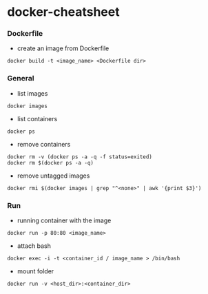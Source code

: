 # docker-cheatsheet

### Dockerfile

- create an image from Dockerfile
```
docker build -t <image_name> <Dockerfile dir>
```

### General

- list images
```
docker images
```

- list containers
```
docker ps
```

- remove containers
```
docker rm -v (docker ps -a -q -f status=exited)
docker rm $(docker ps -a -q)
```
- remove untagged images
```
docker rmi $(docker images | grep "^<none>" | awk '{print $3}')
```

### Run

- running container with the image
```
docker run -p 80:80 <image_name>
```
- attach bash
```
docker exec -i -t <container_id / image_name > /bin/bash
```
- mount folder
```
docker run -v <host_dir>:<container_dir>
```
